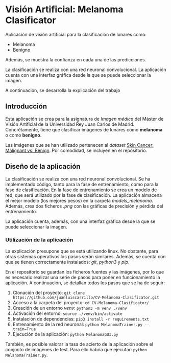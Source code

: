 # Visión Artificial: Melanoma Clasificator

Aplicación de visión artificial para la clasificación de lunares como:
- Melanoma
- Benigno

Además, se muestra la confianza en cada una de las predicciones.

La clasificación se realiza con una red neuronal convolucional. La aplicación cuenta con una interfaz gráfica desde la que se puede seleccionar la imagen.

A continuación, se desarrolla la explicación del trabajo

## Introducción

Esta aplicación se crea para la asignatura de *Imagen médica* del Máster de Visión Artificial de la Universidad Rey Juan Carlos de Madrid. Concrétamente, tiene que clasificar imágenes de lunares como **melanoma** o como **benigno**.

Las imágenes que se han utilizado pertenecen al *dataset* [Skin Cancer: Malignant vs. Benign](https://web.archive.org/web/20201111205801/https://www.kaggle.com/fanconic/skin-cancer-malignant-vs-benign). Por comodidad, se incluyen en el repositorio.


## Diseño de la aplicación

La clasificación se realiza con una red neuronal convolucional. Se ha implementado código, tanto para la fase de entrenamiento, como para la fase de clasificación. En la fase de entrenamiento se crea un modelo de red, que será utilizado por la fase de clasificación. La aplicación almacena el mejor modelo (los mejores pesos) en la carpeta *models_melanoma*. Además, crea dos ficheros *.png* con las gráficas de precisión y pérdida del entrenamiento.

La aplicación cuenta, además, con una interfaz gráfica desde la que se puede seleccionar la imagen.


### Utilización de la aplicación

La explicación presupone que se está utilizando linux. No obstante, para otras sistemas operativos los pasos serán similares. Además, se cuenta con que se tienen correctamente instalados: *git*, *python3* y *pip*.

En el repositorio se guardan los ficheros fuentes y las imágenes, por lo que es necesario realizar una serie de pasos para poner en funcionamiento la aplicación. A continuación, se detallan todos los pasos que se ha de seguir:
1. Clonación del proyecto: `git clone https://github.com/juanluiscarrillo/CV-Melanoma-Clasificator.git`
2. Acceso a la carpeta del proyecto: `cd CV-Melanoma-Clasificator/`
3. Creación de un entorno *venv*: `python3 -m venv ./venv`
4. Activación del entorno: `source ./venv/bin/activate`
5. Instalación de dependencias: `pip3 install -r requirements.txt` 
6. Entrenamiento de la red neuronal: `python MelanomaTrainer.py --train=True`
7. Ejecución de la aplicación: `python MelanomaGUI.py`


También, es posible valorar la tasa de acierto de la aplicación sobre el conjunto de imágenes de test. Para ello habría que ejecutar: `python MelanomaTrainer.py`. 



